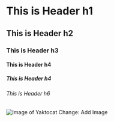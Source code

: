 # This is Header h1
## This is Header h2
### This is Header h3
#### This is Header h4
##### This is Header h4
###### This is Header h6

![Image of Yaktocat](https://octodex.github.com/images/yaktocat.png)
Change: Add Image
